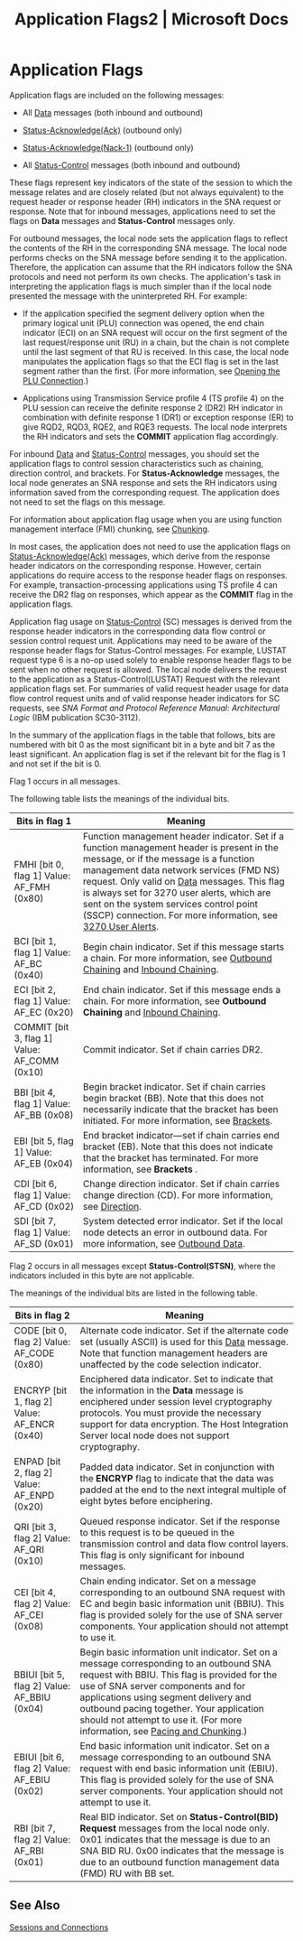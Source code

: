 ﻿---
title: "Application Flags2 | Microsoft Docs"
ms.custom: ""
ms.date: "11/30/2017"
ms.prod: "host-integration-server"
ms.reviewer: ""
ms.suite: ""
ms.tgt_pltfrm: ""
ms.topic: "article"
ms.assetid: 04faa76c-5ad1-4a55-880c-7c89dc751fa4
caps.latest.revision: 3
---
# Application Flags
Application flags are included on the following messages:  
  
-   All [Data](../core/data2.md) messages (both inbound and outbound)  
  
-   [Status-Acknowledge(Ack)](../core/status-acknowledge-ack-1.md) (outbound only)  
  
-   [Status-Acknowledge(Nack-1)](../core/status-acknowledge-nack-1-2.md) (outbound only)  
  
-   All [Status-Control](../core/status-control2.md) messages (both inbound and outbound)  
  
 These flags represent key indicators of the state of the session to which the message relates and are closely related (but not always equivalent) to the request header or response header (RH) indicators in the SNA request or response. Note that for inbound messages, applications need to set the flags on **Data** messages and **Status-Control** messages only.  
  
 For outbound messages, the local node sets the application flags to reflect the contents of the RH in the corresponding SNA message. The local node performs checks on the SNA message before sending it to the application. Therefore, the application can assume that the RH indicators follow the SNA protocols and need not perform its own checks. The application's task in interpreting the application flags is much simpler than if the local node presented the message with the uninterpreted RH. For example:  
  
-   If the application specified the segment delivery option when the primary logical unit (PLU) connection was opened, the end chain indicator (ECI) on an SNA request will occur on the first segment of the last request/response unit (RU) in a chain, but the chain is not complete until the last segment of that RU is received. In this case, the local node manipulates the application flags so that the ECI flag is set in the last segment rather than the first. (For more information, see [Opening the PLU Connection](../core/opening-the-plu-connection2.md).)  
  
-   Applications using Transmission Service profile 4 (TS profile 4) on the PLU session can receive the definite response 2 (DR2) RH indicator in combination with definite response 1 (DR1) or exception response (ER) to give RQD2, RQD3, RQE2, and RQE3 requests. The local node interprets the RH indicators and sets the **COMMIT** application flag accordingly.  
  
 For inbound [Data](../core/data2.md) and [Status-Control](../core/status-control2.md) messages, you should set the application flags to control session characteristics such as chaining, direction control, and brackets. For **Status-Acknowledge** messages, the local node generates an SNA response and sets the RH indicators using information saved from the corresponding request. The application does not need to set the flags on this message.  
  
 For information about application flag usage when you are using function management interface (FMI) chunking, see [Chunking](../core/chunking1.md).  
  
 In most cases, the application does not need to use the application flags on [Status-Acknowledge(Ack)](../core/status-acknowledge-ack-1.md) messages, which derive from the response header indicators on the corresponding response. However, certain applications do require access to the response header flags on responses. For example, transaction-processing applications using TS profile 4 can receive the DR2 flag on responses, which appear as the **COMMIT** flag in the application flags.  
  
 Application flag usage on [Status-Control](../core/status-control2.md) (SC) messages is derived from the response header indicators in the corresponding data flow control or session control request unit. Applications may need to be aware of the response header flags for Status-Control messages. For example, LUSTAT request type 6 is a no-op used solely to enable response header flags to be sent when no other request is allowed. The local node delivers the request to the application as a Status-Control(LUSTAT) Request with the relevant application flags set. For summaries of valid request header usage for data flow control request units and of valid response header indicators for SC requests, see *SNA Format and Protocol Reference Manual: Architectural Logic* (IBM publication SC30-3112).  
  
 In the summary of the application flags in the table that follows, bits are numbered with bit 0 as the most significant bit in a byte and bit 7 as the least significant. An application flag is set if the relevant bit for the flag is 1 and not set if the bit is 0.  
  
 Flag 1 occurs in all messages.  
  
 The following table lists the meanings of the individual bits.  
  
|Bits in flag 1|Meaning|  
|--------------------|-------------|  
|FMHI [bit 0, flag 1] Value: AF_FMH (0x80)|Function management header indicator. Set if a function management header is present in the message, or if the message is a function management data network services (FMD NS) request. Only valid on [Data](../core/data2.md) messages. This flag is always set for 3270 user alerts, which are sent on the system services control point (SSCP) connection. For more information, see [3270 User Alerts](../core/3270-user-alerts1.md).|  
|BCI [bit 1, flag 1] Value: AF_BC (0x40)|Begin chain indicator. Set if this message starts a chain. For more information, see [Outbound Chaining](../core/outbound-chaining1.md) and [Inbound Chaining](../core/inbound-chaining2.md).|  
|ECI [bit 2, flag 1] Value: AF_EC (0x20)|End chain indicator. Set if this message ends a chain. For more information, see **Outbound Chaining** and [Inbound Chaining](../core/inbound-chaining2.md).|  
|COMMIT [bit 3, flag 1] Value: AF_COMM (0x10)|Commit indicator. Set if chain carries DR2.|  
|BBI [bit 4, flag 1] Value: AF_BB (0x08)|Begin bracket indicator. Set if chain carries begin bracket (BB). Note that this does not necessarily indicate that the bracket has been initiated. For more information, see [Brackets](../core/brackets2.md).|  
|EBI [bit 5, flag 1] Value: AF_EB (0x04)|End bracket indicator—set if chain carries end bracket (EB). Note that this does not indicate that the bracket has terminated. For more information, see **Brackets** .|  
|CDI [bit 6, flag 1] Value: AF_CD (0x02)|Change direction indicator. Set if chain carries change direction (CD). For more information, see [Direction](../core/direction2.md).|  
|SDI [bit 7, flag 1] Value: AF_SD (0x01)|System detected error indicator. Set if the local node detects an error in outbound data. For more information, see [Outbound Data](../core/outbound-data2.md).|  
  
 Flag 2 occurs in all messages except **Status-Control(STSN)**, where the indicators included in this byte are not applicable.  
  
 The meanings of the individual bits are listed in the following table.  
  
|Bits in flag 2|Meaning|  
|--------------------|-------------|  
|CODE [bit 0, flag 2] Value: AF_CODE (0x80)|Alternate code indicator. Set if the alternate code set (usually ASCII) is used for this [Data](../core/data2.md) message. Note that function management headers are unaffected by the code selection indicator.|  
|ENCRYP [bit 1, flag 2] Value: AF_ENCR (0x40)|Enciphered data indicator. Set to indicate that the information in the **Data** message is enciphered under session level cryptography protocols. You must provide the necessary support for data encryption. The Host Integration Server local node does not support cryptography.|  
|ENPAD [bit 2, flag 2] Value: AF_ENPD (0x20)|Padded data indicator. Set in conjunction with the **ENCRYP** flag to indicate that the data was padded at the end to the next integral multiple of eight bytes before enciphering.|  
|QRI [bit 3, flag 2] Value: AF_QRI (0x10)|Queued response indicator. Set if the response to this request is to be queued in the transmission control and data flow control layers. This flag is only significant for inbound messages.|  
|CEI [bit 4, flag 2] Value: AF_CEI (0x08)|Chain ending indicator. Set on a message corresponding to an outbound SNA request with EC and begin basic information unit (BBIU). This flag is provided solely for the use of SNA server components. Your application should not attempt to use it.|  
|BBIUI [bit 5, flag 2] Value: AF_BBIU (0x04)|Begin basic information unit indicator. Set on a message corresponding to an outbound SNA request with BBIU. This flag is provided for the use of SNA server components and for applications using segment delivery and outbound pacing together. Your application should not attempt to use it. (For more information, see [Pacing and Chunking](../core/pacing-and-chunking2.md).)|  
|EBIUI [bit 6, flag 2] Value: AF_EBIU (0x02)|End basic information unit indicator. Set on a message corresponding to an outbound SNA request with end basic information unit (EBIU). This flag is provided solely for the use of SNA server components. Your application should not attempt to use it.|  
|RBI [bit 7, flag 2] Value: AF_RBI (0x01)|Real BID indicator. Set on **Status-Control(BID) Request** messages from the local node only. 0x01 indicates that the message is due to an SNA BID RU. 0x00 indicates that the message is due to an outbound function management data (FMD) RU with BB set.|  
  
## See Also  
 [Sessions and Connections](../core/sessions-and-connections1.md)